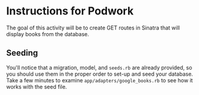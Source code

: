 # Instructions for Podwork

The goal of this activity will be to create GET routes in Sinatra that will display books from the database.

## Seeding

You'll notice that a migration, model, and `seeds.rb` are already provided, so you should use them in the proper order to set-up and seed your database.  Take a few minutes to examine `app/adapters/google_books.rb` to see how it works with the seed file.